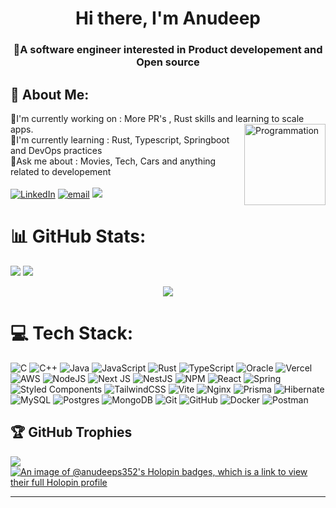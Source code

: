 <h1 align="center">Hi there, I'm Anudeep</h1> 
<h3 align="center">🌟A software engineer interested in Product developement and Open source </h3> 




## 💫 About Me:
🔭I'm currently working on : More PR's , Rust skills and learning to scale apps. <img align="right" src="https://media3.giphy.com/media/v1.Y2lkPTc5MGI3NjExeXd3NTZ5b3AyZ2FxcTZhMXloandvY2RneW9zODhpdnYxMXlmaGtzMiZlcD12MV9pbnRlcm5hbF9naWZfYnlfaWQmY3Q9Zw/54ZSJMeNkaNsA/giphy.gif" alt="Programmation" height="130"/><br>🌱I'm currently learning : Rust, Typescript, Springboot and DevOps practices<br>💬Ask me about : Movies, Tech, Cars and anything related to developement <br> <br>
[![LinkedIn](https://img.shields.io/badge/LinkedIn-%230077B5.svg?logo=linkedin&logoColor=white)](https://linkedin.com/in/anudeeps066) [![email](https://img.shields.io/badge/Email-D14836?logo=gmail&logoColor=white)](mailto:anudeeps352@gmail.com) 
[![](https://visitcount.itsvg.in/api?id=anudeeps352&icon=0&color=0)](https://visitcount.itsvg.in)

# 📊 GitHub Stats:
![](https://github-readme-stats.vercel.app/api?username=anudeeps352&theme=dark&hide_border=false&include_all_commits=false&count_private=false)
![](https://nirzak-streak-stats.vercel.app/?user=anudeeps352&theme=dark&hide_border=false)<br/>
<p align="center">
  <img src="https://github-readme-stats.vercel.app/api/top-langs/?username=anudeeps352&theme=dark&hide_border=false&include_all_commits=false&count_private=false&layout=compact" />
</p>

# 💻 Tech Stack:
![C](https://img.shields.io/badge/c-%2300599C.svg?style=for-the-badge&logo=c&logoColor=white) ![C++](https://img.shields.io/badge/c++-%2300599C.svg?style=for-the-badge&logo=c%2B%2B&logoColor=white) ![Java](https://img.shields.io/badge/java-%23ED8B00.svg?style=for-the-badge&logo=openjdk&logoColor=white) ![JavaScript](https://img.shields.io/badge/javascript-%23323330.svg?style=for-the-badge&logo=javascript&logoColor=%23F7DF1E) ![Rust](https://img.shields.io/badge/rust-%23000000.svg?style=for-the-badge&logo=rust&logoColor=white) ![TypeScript](https://img.shields.io/badge/typescript-%23007ACC.svg?style=for-the-badge&logo=typescript&logoColor=white) ![Oracle](https://img.shields.io/badge/Oracle-F80000?style=for-the-badge&logo=oracle&logoColor=white) ![Vercel](https://img.shields.io/badge/vercel-%23000000.svg?style=for-the-badge&logo=vercel&logoColor=white) ![AWS](https://img.shields.io/badge/AWS-%23FF9900.svg?style=for-the-badge&logo=amazon-aws&logoColor=white) ![NodeJS](https://img.shields.io/badge/node.js-6DA55F?style=for-the-badge&logo=node.js&logoColor=white) ![Next JS](https://img.shields.io/badge/Next-black?style=for-the-badge&logo=next.js&logoColor=white) ![NestJS](https://img.shields.io/badge/nestjs-%23E0234E.svg?style=for-the-badge&logo=nestjs&logoColor=white) ![NPM](https://img.shields.io/badge/NPM-%23CB3837.svg?style=for-the-badge&logo=npm&logoColor=white) ![React](https://img.shields.io/badge/react-%2320232a.svg?style=for-the-badge&logo=react&logoColor=%2361DAFB) ![Spring](https://img.shields.io/badge/spring-%236DB33F.svg?style=for-the-badge&logo=spring&logoColor=white) ![Styled Components](https://img.shields.io/badge/styled--components-DB7093?style=for-the-badge&logo=styled-components&logoColor=white) ![TailwindCSS](https://img.shields.io/badge/tailwindcss-%2338B2AC.svg?style=for-the-badge&logo=tailwind-css&logoColor=white) ![Vite](https://img.shields.io/badge/vite-%23646CFF.svg?style=for-the-badge&logo=vite&logoColor=white) ![Nginx](https://img.shields.io/badge/nginx-%23009639.svg?style=for-the-badge&logo=nginx&logoColor=white) ![Prisma](https://img.shields.io/badge/Prisma-3982CE?style=for-the-badge&logo=Prisma&logoColor=white) ![Hibernate](https://img.shields.io/badge/Hibernate-59666C?style=for-the-badge&logo=Hibernate&logoColor=white) ![MySQL](https://img.shields.io/badge/mysql-4479A1.svg?style=for-the-badge&logo=mysql&logoColor=white) ![Postgres](https://img.shields.io/badge/postgres-%23316192.svg?style=for-the-badge&logo=postgresql&logoColor=white) ![MongoDB](https://img.shields.io/badge/MongoDB-%234ea94b.svg?style=for-the-badge&logo=mongodb&logoColor=white) ![Git](https://img.shields.io/badge/git-%23F05033.svg?style=for-the-badge&logo=git&logoColor=white) ![GitHub](https://img.shields.io/badge/github-%23121011.svg?style=for-the-badge&logo=github&logoColor=white) ![Docker](https://img.shields.io/badge/docker-%230db7ed.svg?style=for-the-badge&logo=docker&logoColor=white) ![Postman](https://img.shields.io/badge/Postman-FF6C37?style=for-the-badge&logo=postman&logoColor=white)



## 🏆 GitHub Trophies
![](https://github-profile-trophy.vercel.app/?username=anudeeps352&theme=radical&no-frame=false&no-bg=true&margin-w=4)
<br>
[![An image of @anudeeps352's Holopin badges, which is a link to view their full Holopin profile](https://holopin.me/anudeeps352)](https://holopin.io/@anudeeps352)

---

